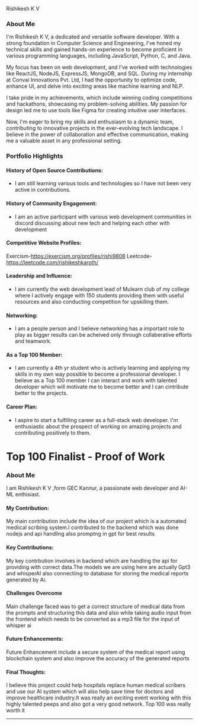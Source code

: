Rishikesh K V

### About Me

I'm Rishikesh K V, a dedicated and versatile software developer. With a strong foundation in Computer Science and Engineering, I've honed my technical skills and gained hands-on experience to become proficient in various programming languages, including JavaScript, Python, C, and Java.

My focus has been on web development, and I've worked with technologies like ReactJS, NodeJS, ExpressJS, MongoDB, and SQL. During my internship at Convai Innovations Pvt. Ltd, I had the opportunity to optimize code, enhance UI, and delve into exciting areas like machine learning and NLP.

I take pride in my achievements, which include winning coding competitions and hackathons, showcasing my problem-solving abilities. My passion for design led me to use tools like Figma for creating intuitive user interfaces.

Now, I'm eager to bring my skills and enthusiasm to a dynamic team, contributing to innovative projects in the ever-evolving tech landscape. I believe in the power of collaboration and effective communication, making me a valuable asset in any professional setting.


### Portfolio Highlights


#### History of Open Source Contributions:

- I am still learning various tools and technologies so I have not been very active in contributions.

#### History of Community Engagement:

-  I am an active participant with various web development communities in discord discussing about new tech and helping each other with development

#### Competitive Website Profiles:

Exercism-https://exercism.org/profiles/rishi9808
Leetcode-https://leetcode.com/rishikeshkaroth/

#### Leadership and Influence:

- I am currently the web development lead of Mulearn club of my college where I actively engage with 150 students providing them with useful resources and also conducting competition for upskilling them.

#### Networking:

- I am a people person and I believe networking has a important role to play as bigger results can be acheived only through collaberative efforts and teamwork.

#### As a Top 100 Member:

- I am currently a 4th yr student who is actively learning and applying my skills in my own way possible to become a professional developer. I believe as a Top 100 member I can interact and work with talented developer which will motivate me to become better and I can cintribute better to the projects.

#### Career Plan:

- I aspire to start a fulfilling career as a full-stack web developer. I'm enthusiastic about the prospect of working on amazing projects and contributing positively to them.

# Top 100 Finalist -  Proof of Work

### About Me 
I am Rishikesh K V ,form GEC Kannur, a passionate web developer and AI-ML enthisiast.
#### My Contribution:
My main contribution include the idea of our project which is a automated mediical scribing system.I contributed to the backend which was done nodejs and api handling also promptng in gpt for best results 

#### Key Contributions:
My key contrbution involves in backend which are handling the api for providing with correct data.The models we are using here are actually Gpt3 and whisperAI
also connectiing to database for storing the medical reports generated by Ai.

#### Challenges Overcome
Main challenge faced was to get a correct structure of medical data from the prompts and structuring this data and also while taking audio input from the frontend which needs to be converted as a mp3 file for the input of whisper ai

#### Future Enhancements:
 Future Enhancement include a secure system of the medical report using blockchain system and also improve the accuracy of the generated reports
#### Final Thoughts:
I believe this project could help hospitals replace human medical scribers and use our AI system which will also help save time for doctors and improve healthcare industry.It was really an exciting event working with this highly talented peeps and also got a very good network. Top 100 was really worth it

---


